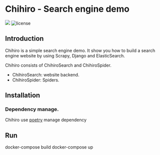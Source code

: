 # Chihiro - Search engine demo

![](https://img.shields.io/pypi/pyversions/Django.svg) ![license](https://img.shields.io/github/license/mashape/apistatus.svg)


## Introduction

Chihiro is a simple search engine demo. It show you how to build a search engine website by using Scrapy, Django and ElasticSearch.

Chihiro consists of ChihiroSearch and ChihiroSpider.

- ChihiroSearch: website backend.
- ChihiroSpider: Spiders.

## Installation

### Dependency manage.

Chihiro use [poetry](https://python-poetry.org/docs/) manage dependency


## Run


docker-compose build
docker-compose up



